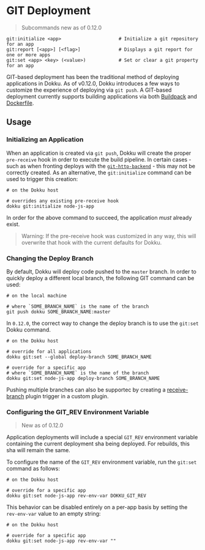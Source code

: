 # GIT Deployment

> Subcommands new as of 0.12.0

```
git:initialize <app>                     # Initialize a git repository for an app
git:report [<app>] [<flag>]              # Displays a git report for one or more apps
git:set <app> <key> (<value>)            # Set or clear a git property for an app
```

GIT-based deployment has been the traditional method of deploying applications in Dokku. As of v0.12.0, Dokku introduces a few ways to customize the experience of deploying via `git push`. A GIT-based deployment currently supports building applications via both [Buildpack](/docs/deployment/methods/buildpacks.md) and [Dockerfile](/docs/deployment/methods/dockerfiles.md). 

## Usage

### Initializing an Application

When an application is created via `git push`, Dokku will create the proper `pre-receive` hook in order to execute the build pipeline. In certain cases - such as when fronting deploys with the [`git-http-backend`](https://git-scm.com/docs/git-http-backend) - this may not be correctly created. As an alternative, the `git:initialize` command can be used to trigger this creation:

```shell
# on the Dokku host

# overrides any existing pre-receive hook
dokku git:initialize node-js-app
```

In order for the above command to succeed, the application _must_ already exist. 

> Warning: If the pre-receive hook was customized in any way, this will overwrite that hook with the current defaults for Dokku.

### Changing the Deploy Branch

By default, Dokku will deploy code pushed to the `master` branch. In order to quickly deploy a different local branch, the following GIT command can be used:

```shell
# on the local machine

# where `SOME_BRANCH_NAME` is the name of the branch
git push dokku SOME_BRANCH_NAME:master
```

In `0.12.0`, the correct way to change the deploy branch is to use the `git:set` Dokku command.

```shell
# on the Dokku host

# override for all applications
dokku git:set --global deploy-branch SOME_BRANCH_NAME

# override for a specific app
# where `SOME_BRANCH_NAME` is the name of the branch
dokku git:set node-js-app deploy-branch SOME_BRANCH_NAME
```

Pushing multiple branches can also be supportec by creating a [receive-branch](/docs/development/plugin-triggers.md#receive-branch) plugin trigger in a custom plugin.

### Configuring the GIT_REV Environment Variable

> New as of 0.12.0

Application deployments will include a special `GIT_REV` environment variable containing the current deployment sha being deployed. For rebuilds, this sha will remain the same.

To configure the name of the `GIT_REV` environment variable, run the `git:set` command as follows:

```shell
# on the Dokku host

# override for a specific app
dokku git:set node-js-app rev-env-var DOKKU_GIT_REV
```

This behavior can be disabled entirely on a per-app basis by setting the `rev-env-var` value to an empty string:

```shell
# on the Dokku host

# override for a specific app
dokku git:set node-js-app rev-env-var ""
```
